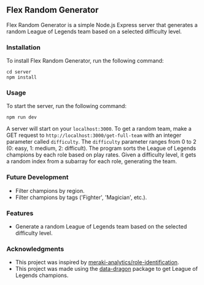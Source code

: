 ## Flex Random Generator
Flex Random Generator is a simple Node.js Express server that generates a random League of Legends team based on a selected difficulty level. 

### Installation 
To install Flex Random Generator, run the following command:
``` 
cd server 
npm install
``` 

### Usage
To start the server, run the following command: 
``` 
npm run dev
``` 
A server will start on your `localhost:3000`. To get a random team, make a GET request to `http://localhost:3000/get-full-team` with an integer parameter called `difficulty`. 
The `difficulty` parameter ranges from 0 to 2 (0: easy, 1: medium, 2: difficult). The program sorts the League of Legends champions by each role based on play rates. Given a difficulty level, it gets a random index from a subarray for each role, generating the team. 

### Future Development
- Filter champions by region. 
- Filter champions by tags ('Fighter', 'Magician', etc.). 

### Features 
- Generate a random League of Legends team based on the selected difficulty level. 

### Acknowledgments 
- This project was inspired by [meraki-analytics/role-identification](https://github.com/meraki-analytics/role-identification). 
- This project was made using the [data-dragon](https://github.com/BinaryAlien/data-dragon#readme) package to get League of Legends champions.
